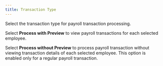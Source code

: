 ```yaml
---
title: Transaction Type
---
```



Select the transaction type for payroll transaction processing.


Select **Process with Preview**  to view payroll transactions for each selected employee.


Select **Process without Preview**  to process payroll transaction without viewing transaction details of  each selected employee. This option is enabled only for a regular payroll  transaction.

